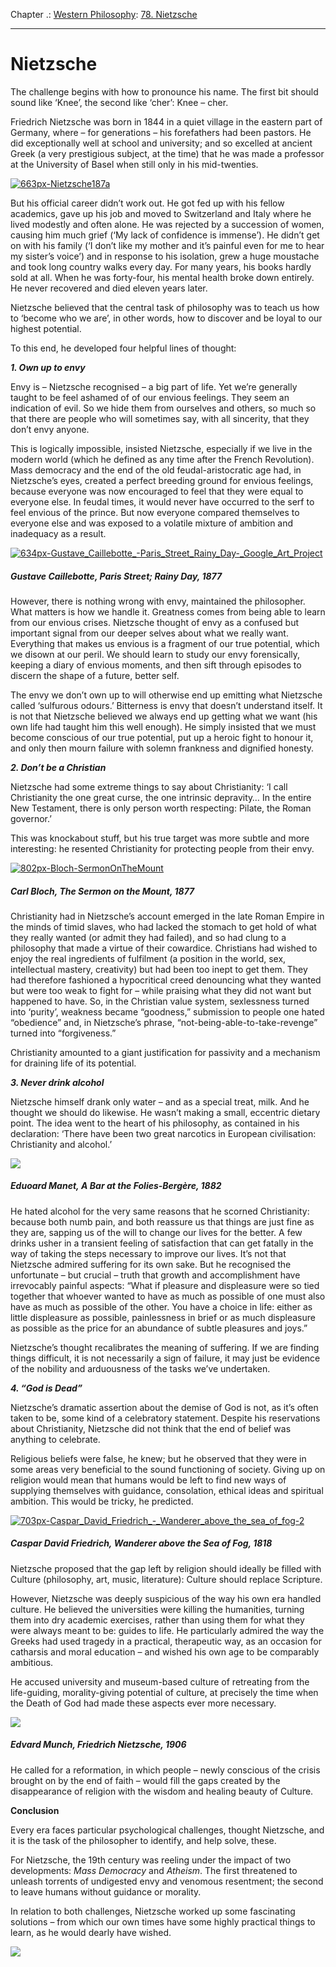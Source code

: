 Chapter .: [Western Philosophy](https://www.theschooloflife.com/thebookoflife/category/leisure/western-philosophy/): [78. Nietzsche](https://www.theschooloflife.com/thebookoflife/the-great-philosophers-nietzsche/)

* * *

# Nietzsche

The challenge begins with how to pronounce his name. The first bit should sound like ‘Knee’, the second like ‘cher’: Knee – cher.

Friedrich Nietzsche was born in 1844 in a quiet village in the eastern part of Germany, where – for generations – his forefathers had been pastors. He did exceptionally well at school and university; and so excelled at ancient Greek (a very prestigious subject, at the time) that he was made a professor at the University of Basel when still only in his mid-twenties.

[![663px-Nietzsche187a](https://www.theschooloflife.com/thebookoflife/wp-content/uploads/2014/11/663px-Nietzsche187a1.jpg)](http://www.thebookoflife.org/wp-content/uploads/2014/11/663px-Nietzsche187a1.jpg)

But his official career didn’t work out. He got fed up with his fellow academics, gave up his job and moved to Switzerland and Italy where he lived modestly and often alone. He was rejected by a succession of women, causing him much grief (‘My lack of confidence is immense’). He didn’t get on with his family (‘I don’t like my mother and it’s painful even for me to hear my sister’s voice’) and in response to his isolation, grew a huge moustache and took long country walks every day. For many years, his books hardly sold at all. When he was forty-four, his mental health broke down entirely. He never recovered and died eleven years later.

Nietzsche believed that the central task of philosophy was to teach us how to ‘become who we are’, in other words, how to discover and be loyal to our highest potential.

To this end, he developed four helpful lines of thought:

**_1. Own up to envy_**

Envy is – Nietzsche recognised – a big part of life. Yet we’re generally taught to be feel ashamed of of our envious feelings. They seem an indication of evil. So we hide them from ourselves and others, so much so that there are people who will sometimes say, with all sincerity, that they don’t envy anyone.

This is logically impossible, insisted Nietzsche, especially if we live in the modern world (which he defined as any time after the French Revolution). Mass democracy and the end of the old feudal-aristocratic age had, in Nietzsche’s eyes, created a perfect breeding ground for envious feelings, because everyone was now encouraged to feel that they were equal to everyone else. In feudal times, it would never have occurred to the serf to feel envious of the prince. But now everyone compared themselves to everyone else and was exposed to a volatile mixture of ambition and inadequacy as a result.

[![634px-Gustave_Caillebotte_-_Paris_Street_Rainy_Day_-_Google_Art_Project](https://www.theschooloflife.com/thebookoflife/wp-content/uploads/2014/11/634px-Gustave_Caillebotte_-_Paris_Street_Rainy_Day_-_Google_Art_Project.jpg)](http://www.thebookoflife.org/wp-content/uploads/2014/11/634px-Gustave_Caillebotte_-_Paris_Street_Rainy_Day_-_Google_Art_Project.jpg)

##### Gustave Caillebotte, Paris Street; Rainy Day, 1877

However, there is nothing wrong with envy, maintained the philosopher. What matters is how we handle it. Greatness comes from being able to learn from our envious crises. Nietzsche thought of envy as a confused but important signal from our deeper selves about what we really want. Everything that makes us envious is a fragment of our true potential, which we disown at our peril. We should learn to study our envy forensically, keeping a diary of envious moments, and then sift through episodes to discern the shape of a future, better self.

The envy we don’t own up to will otherwise end up emitting what Nietzsche called ‘sulfurous odours.’ Bitterness is envy that doesn’t understand itself. It is not that Nietzsche believed we always end up getting what we want (his own life had taught him this well enough). He simply insisted that we must become conscious of our true potential, put up a heroic fight to honour it, and only then mourn failure with solemn frankness and dignified honesty.

**_2. Don’t be a Christian_**

Nietzsche had some extreme things to say about Christianity: ‘I call Christianity the one great curse, the one intrinsic depravity… In the entire New Testament, there is only person worth respecting: Pilate, the Roman governor.’

This was knockabout stuff, but his true target was more subtle and more interesting: he resented Christianity for protecting people from their envy.

[![802px-Bloch-SermonOnTheMount](https://www.theschooloflife.com/thebookoflife/wp-content/uploads/2014/11/802px-Bloch-SermonOnTheMount.jpg)](http://www.thebookoflife.org/wp-content/uploads/2014/11/802px-Bloch-SermonOnTheMount.jpg)

##### Carl Bloch, The Sermon on the Mount, 1877

Christianity had in Nietzsche’s account emerged in the late Roman Empire in the minds of timid slaves, who had lacked the stomach to get hold of what they really wanted (or admit they had failed), and so had clung to a philosophy that made a virtue of their cowardice. Christians had wished to enjoy the real ingredients of fulfilment (a position in the world, sex, intellectual mastery, creativity) but had been too inept to get them. They had therefore fashioned a hypocritical creed denouncing what they wanted but were too weak to fight for – while praising what they did not want but happened to have. So, in the Christian value system, sexlessness turned into ‘purity’, weakness became “goodness,” submission to people one hated “obedience” and, in Nietzsche’s phrase, “not-being-able-to-take-revenge” turned into “forgiveness.”

Christianity amounted to a giant justification for passivity and a mechanism for draining life of its potential.

**_3. Never drink alcohol_**

Nietzsche himself drank only water – and as a special treat, milk. And he thought we should do likewise. He wasn’t making a small, eccentric dietary point. The idea went to the heart of his philosophy, as contained in his declaration: ‘There have been two great narcotics in European civilisation: Christianity and alcohol.’

![](https://www.theschooloflife.com/thebookoflife/wp-content/uploads/2014/11/640px-Edouard_Manet_A_Bar_at_the_Folies-Berg%C3%A8re.jpg)

##### Eduoard Manet,&nbsp;A Bar at the Folies-Bergère, 1882

He hated alcohol for the very same reasons that he scorned Christianity: because both numb pain, and both reassure us that things are just fine as they are, sapping us of the will to change our lives for the better. A few drinks usher in a transient feeling of satisfaction that can get fatally in the way of taking the steps necessary to improve our lives. It’s not that Nietzsche admired suffering for its own sake. But he recognised the unfortunate – but crucial – truth that growth and accomplishment have irrevocably painful aspects: “What if pleasure and displeasure were so tied together that whoever wanted to have as much as possible of one must also have as much as possible of the other. You have a choice in life: either as little displeasure as possible, painlessness in brief or as much displeasure as possible as the price for an abundance of subtle pleasures and joys.”

Nietzsche’s thought recalibrates the meaning of suffering. If we are finding things difficult, it is not necessarily a sign of failure, it may just be evidence of the nobility and arduousness of the tasks we’ve undertaken.

**_4. “God is Dead”_**

Nietzsche’s dramatic assertion about the demise of God is not, as it’s often taken to be, some kind of a celebratory statement. Despite his reservations about Christianity, Nietzsche did not think that the end of belief was anything to celebrate.

Religious beliefs were false, he knew; but he observed that they were in some areas very beneficial to the sound functioning of society. Giving up on religion would mean that humans would be left to find new ways of supplying themselves with guidance, consolation, ethical ideas and spiritual ambition. This would be tricky, he predicted.

[![703px-Caspar_David_Friedrich_-_Wanderer_above_the_sea_of_fog-2](https://www.theschooloflife.com/thebookoflife/wp-content/uploads/2014/11/703px-Caspar_David_Friedrich_-_Wanderer_above_the_sea_of_fog-2.jpg)](http://www.thebookoflife.org/wp-content/uploads/2014/11/703px-Caspar_David_Friedrich_-_Wanderer_above_the_sea_of_fog-2.jpg)

##### Caspar David Friedrich,&nbsp;Wanderer above the Sea of Fog, 1818

Nietzsche proposed that the gap left by religion should ideally be filled with Culture (philosophy, art, music, literature): Culture should replace Scripture.

However, Nietzsche was deeply suspicious of the way his own era handled culture. He believed the universities were killing the humanities, turning them into dry academic exercises, rather than using them for what they were always meant to be: guides to life. He particularly admired the way the Greeks had used tragedy in a practical, therapeutic way, as an occasion for catharsis and moral education – and wished his own age to be comparably ambitious.

He accused university and museum-based culture of retreating from the life-guiding, morality-giving potential of culture, at precisely the time when the Death of God had made these aspects ever more necessary.

![](https://www.theschooloflife.com/thebookoflife/wp-content/uploads/2014/11/Screen-Shot-2018-04-23-at-13.55.41-809x1024.png)

##### Edvard Munch, Friedrich Nietzsche, 1906

He called for a reformation, in which people – newly conscious of the crisis brought on by the end of faith – would fill the gaps created by the disappearance of religion with the wisdom and healing beauty of Culture.

**Conclusion**

Every era faces particular psychological challenges, thought Nietzsche, and it is the task of the philosopher to identify, and help solve, these.

For Nietzsche, the 19th century was reeling under the impact of two developments: _Mass Democracy_ and _Atheism_. The first threatened to unleash torrents of undigested envy and venomous resentment; the second to leave humans without guidance or morality.

In relation to both challenges, Nietzsche worked up some fascinating solutions – from which our own times have some highly practical things to learn, as he would dearly have wished.

[![](https://img.youtube.com/vi/wHWbZmg2hzU/0.jpg)](//www.youtube.com/embed/wHWbZmg2hzU? '')
